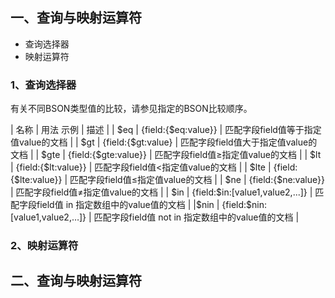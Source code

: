 ## 一、查询与映射运算符

- 查询选择器
- 映射运算符

### 1、查询选择器

有关不同BSON类型值的比较，请参见指定的BSON比较顺序。

| 名称 |  用法 示例 | 描述 | 
| $eq  | {field:{$eq:value}} | 匹配字段field值等于指定值value的文档 |
| $gt  | {field:{$gt:value} |  匹配字段field值大于指定值value的文档 |
| $gte | {field:{$gte:value}} | 匹配字段field值≥指定值value的文档 |
| $lt  | {field:{$lt:value}} | 匹配字段field值<指定值value的文档 |
| $lte | {field:{$lte:value}} | 匹配字段field值≤指定值value的文档 |
| $ne  | {field:{$ne:value}} | 匹配字段field值≠指定值value的文档 |
| $in  | {field:$in:[value1,value2,...]} | 匹配字段field值 in 指定数组中的value值的文档 |
|$nin | {field:$nin:[value1,value2,…]} | 匹配字段field值 not in 指定数组中的value值的文档 |
 


### 2、映射运算符


## 二、查询与映射运算符